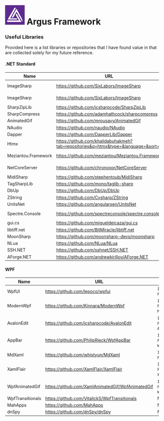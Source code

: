 # ![Argus Framework Logo](https://raw.githubusercontent.com/blakepell/ArgusFramework/master/assets/Argus-Logo-Purple-64.png) Argus Framework

### Useful Libraries

Provided here is a list libraries or repositories that I have found value in that are collected solely for my future reference.

#### .NET Standard

Name | URL | Nuget
--- | --- | ---
ImageSharp|https://github.com/SixLabors/ImageSharp|`Install-Package SixLabors.ImageSharp`
ImageSharp|https://github.com/SixLabors/ImageSharp|`Install-Package SixLabors.ImageSharp.Drawing`
SharpZipLib|https://github.com/icsharpcode/SharpZipLib|`Install-Package SharpZipLib`
SharpCompress|https://github.com/adamhathcock/sharpcompress|N/A
AnimatedGif|https://github.com/mrousavy/AnimatedGif|`Install-Package AnimatedGif`
NAudio|https://github.com/naudio/NAudio|`Install-Package NAudio`
Dapper|https://github.com/DapperLib/Dapper|`Install-Package Dapper`
Htmx|https://github.com/khalidabuhakmeh?tab=repositories&q=htmx&type=&language=&sort=|`Install-Package Htmx`
Meziantou.Framework|https://github.com/meziantou/Meziantou.Framework|`See Repository for Nuget Installs`
NetCoreServer|https://github.com/chronoxor/NetCoreServer|`Install-Package NetCoreServer`
MidiSharp|https://github.com/stephentoub/MidiSharp|N/A
TagSharpLib|https://github.com/mono/taglib-sharp|`Install-Package TagSharpLib`
DbUp|https://github.com/DbUp/DbUp|`Install-Package dbup`
ZString|https://github.com/Cysharp/ZString|`Install Package ZString`
UnitsNet|https://github.com/angularsen/UnitsNet|`Install Package UnitsNet`
Spectre.Console|https://github.com/spectreconsole/spectre.console|`Install-Package Spectre.Console`
gui.cs|https://github.com/migueldeicaza/gui.cs|`Install-Package Terminal.Gui`
libtiff.net|https://github.com/BitMiracle/libtiff.net|N/A
MoonSharp|https://github.com/moonsharp-devs/moonsharp|`Install-Package MoonSharp`
NLua|https://github.com/NLua/NLua|`Install-Package NLua`
SSH.NET|https://github.com/sshnet/SSH.NET|SSH.NET
AForge.NET|https://github.com/andrewkirillov/AForge.NET|N/A

#### WPF

Name | URL | Nuget
--- | --- | ---
WpfUI|https://github.com/lepoco/wpfui|`Install-Package wpfui`
ModernWpf|https://github.com/Kinnara/ModernWpf|`Install-Package ModernWpfUI`
AvalonEdit|https://github.com/icsharpcode/AvalonEdit|`Install-Package AvalonEdit`
AppBar|https://github.com/PhilipRieck/WpfAppBar|`Install-Package WpfAppBar`
MdXaml|https://github.com/whistyun/MdXaml|`Install-Package MdXaml`
XamlFlair|https://github.com/XamlFlair/XamlFlair|`Install-Package XamlFlair`
WpfAnimatedGif|https://github.com/XamlAnimatedGif/WpfAnimatedGif|`Install-Package WpfAnimatedGif`
WpfTransitionals|https://github.com/VitalickS/WpfTransitionals|N/A
MahApps|https://github.com/MahApps|N/A
dnSpy|https://github.com/dnSpy/dnSpy|N/A